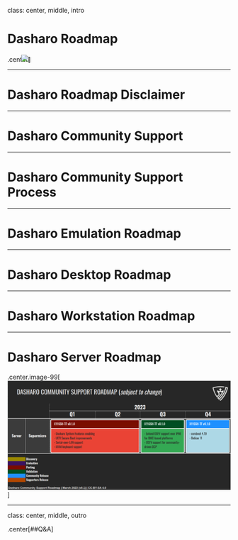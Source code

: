 class: center, middle, intro

# Dasharo Roadmap

.center[<img src="remark-templates/dasharo-presentation-template/images/dasharo-sygnet-white.svg" width="150px" style="margin-left:-20px">]

---

# Dasharo Roadmap Disclaimer

---

# Dasharo Community Support

---

# Dasharo Community Support Process

---

# Dasharo Emulation Roadmap

---

# Dasharo Desktop Roadmap

---

# Dasharo Workstation Roadmap

---

# Dasharo Server Roadmap

.center.image-99[![](img/dcs_server_roadmap_v0.1.png)]

---
class: center, middle, outro

.center[##Q&A]
